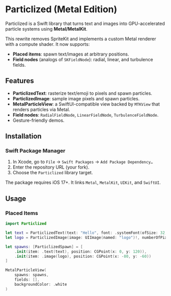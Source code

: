 # Particlized (Metal Edition)

Particlized is a Swift library that turns text and images into GPU-accelerated particle systems using **Metal/MetalKit**.

This rewrite removes SpriteKit and implements a custom Metal renderer with a compute shader. It now supports:

- **Placed items**: spawn text/images at arbitrary positions.
- **Field nodes** (analogs of `SKFieldNode`): radial, linear, and turbulence fields.

## Features

- **ParticlizedText**: rasterize text/emoji to pixels and spawn particles.
- **ParticlizedImage**: sample image pixels and spawn particles.
- **MetalParticleView**: a SwiftUI-compatible view backed by `MTKView` that renders particles via Metal.
- **Field nodes**: `RadialFieldNode`, `LinearFieldNode`, `TurbulenceFieldNode`.
- Gesture-friendly demos.

## Installation

### Swift Package Manager

1. In Xcode, go to `File` → `Swift Packages` → `Add Package Dependency…`
2. Enter the repository URL (your fork).
3. Choose the `Particlized` library target.

The package requires iOS 17+. It links `Metal`, `MetalKit`, `UIKit`, and `SwiftUI`.

## Usage

### Placed Items
```swift
import Particlized

let text = ParticlizedText(text: "Hello", font: .systemFont(ofSize: 32, weight: .bold), textColor: .black)
let logo = ParticlizedImage(image: UIImage(named: "logo")!, numberOfPixelsPerNode: 3)

let spawns: [ParticlizedSpawn] = [
    .init(item: .text(text), position: CGPoint(x: 0, y: 120)),
    .init(item: .image(logo), position: CGPoint(x: -80, y: -60))
]

MetalParticleView(
    spawns: spawns,
    fields: [],
    backgroundColor: .white
)

